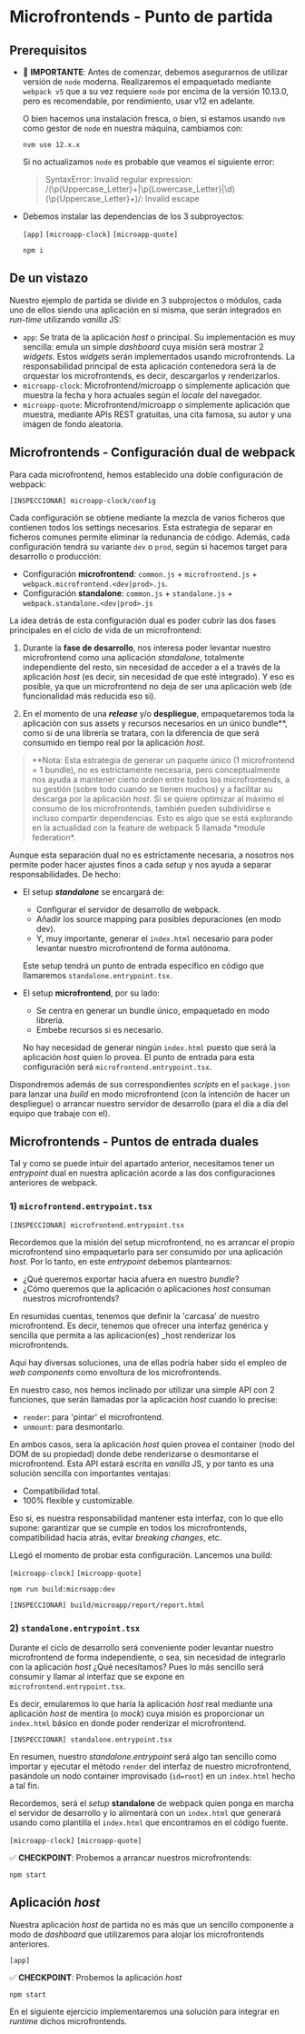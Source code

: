 # Microfrontends - Punto de partida

## Prerequisitos

- 🛑 **IMPORTANTE**: Antes de comenzar, debemos asegurarnos de utilizar versión de `node` moderna. Realizaremos el empaquetado mediante `webpack v5` que a su vez requiere `node` por encima de la versión 10.13.0, pero es recomendable, por rendimiento, usar v12 en adelante.

  O bien hacemos una instalación fresca, o bien, si estamos usando `nvm` como gestor de `node` en nuestra máquina, cambiamos con:

  ```text
  nvm use 12.x.x
  ```

  Si no actualizamos `node` es probable que veamos el siguiente error:

  > SyntaxError: Invalid regular expression: /(\p{Uppercase_Letter}+|\p{Lowercase_Letter}|\d)(\p{Uppercase_Letter}+)/: Invalid escape

- Debemos instalar las dependencias de los 3 subproyectos:

  `[app]`
  `[microapp-clock]`
  `[microapp-quote]`

  ```text
  npm i
  ```

## De un vistazo

Nuestro ejemplo de partida se divide en 3 subprojectos o módulos, cada uno de ellos siendo una aplicación en si misma, que serán integrados en _run-time_ utilizando _vanilla_ JS:

- `app`: Se trata de la aplicación _host_ o principal. Su implementación es muy sencilla: emula un simple _dashboard_ cuya misión será mostrar 2 _widgets_. Estos _widgets_ serán implementados usando microfrontends. La responsabilidad principal de esta aplicación contenedora será la de orquestar los microfrontends, es decir, descargarlos y renderizarlos.
- `microapp-clock`: Microfrontend/microapp o simplemente aplicación que muestra la fecha y hora actuales según el _locale_ del navegador.
- `microapp-quote`: Microfrontend/microapp o simplemente aplicación que muestra, mediante APIs REST gratuitas, una cita famosa, su autor y una imágen de fondo aleatoria.

## Microfrontends - Configuración dual de webpack

Para cada microfrontend, hemos establecido una doble configuración de webpack:

```text
[INSPECCIONAR] microapp-clock/config
```

Cada configuración se obtiene mediante la mezcla de varios ficheros que contienen todos los settings necesarios. Esta estrategia de separar en ficheros comunes permite eliminar la redunancia de código. Además, cada configuración tendrá su variante `dev` o `prod`, según si hacemos target para desarrollo o producción:

- Configuración **microfrontend**: `common.js` + `microfrontend.js` + `webpack.microfrontend.<dev|prod>.js`.
- Configuración **standalone**: `common.js` + `standalone.js` + `webpack.standalone.<dev|prod>.js`

La idea detrás de esta configuración dual es poder cubrir las dos fases principales en el ciclo de vida de un microfrontend:

1. Durante la **fase de desarrollo**, nos interesa poder levantar nuestro microfrontend como una aplicación _standalone_, totalmente independiente del resto, sin necesidad de acceder a el a través de la aplicación _host_ (es decir, sin necesidad de que esté integrado). Y eso es posible, ya que un microfrontend no deja de ser una aplicación web (de funcionalidad más reducida eso si).

2. En el momento de una **_release_** y/o **despliegue**, empaquetaremos toda la aplicación con sus assets y recursos necesarios en un único bundle\*\*, como si de una librería se tratara, con la diferencia de que será consumido en tiempo real por la aplicación _host_.

> \**Nota: Esta estrategia de generar un paquete único (1 microfrontend = 1 bundle), no es estrictamente necesaria, pero conceptualmente nos ayuda a mantener cierto orden entre todos los microfrontends, a su gestión (sobre todo cuando se tienen muchos) y a facilitar su descarga por la aplicación *host*. Si se quiere optimizar al máximo el consumo de los microfrontends, también pueden subdividirse e incluso compartir dependencias. Esto es algo que se está explorando en la actualidad con la feature de webpack 5 llamada *module federation\*.

Aunque esta separación dual no es estrictamente necesaria, a nosotros nos permite poder hacer ajustes finos a cada _setup_ y nos ayuda a separar responsabilidades. De hecho:

- El setup **_standalone_** se encargará de:

  - Configurar el servidor de desarrollo de webpack.
  - Añadir los source mapping para posibles depuraciones (en modo dev).
  - Y, muy importante, generar el `index.html` necesario para poder levantar nuestro microfrontend de forma autónoma.

  Este setup tendrá un punto de entrada específico en código que llamaremos `standalone.entrypoint.tsx`.

- El setup **microfrontend**, por su lado:

  - Se centra en generar un bundle único, empaquetado en modo librería.
  - Embebe recursos si es necesario.

  No hay necesidad de generar ningún `index.html` puesto que será la aplicación _host_ quien lo provea. El punto de entrada para esta configuración será `microfrontend.entrypoint.tsx`.

Dispondremos además de sus correspondientes _scripts_ en el `package.json` para lanzar una _build_ en modo microfrontend (con la intención de hacer un despliegue) o arrancar nuestro servidor de desarrollo (para el día a día del equipo que trabaje con el).

## Microfrontends - Puntos de entrada duales

Tal y como se puede intuir del apartado anterior, necesitamos tener un _entrypoint_ dual en nuestra aplicación acorde a las dos configuraciones anteriores de webpack.

### 1) `microfrontend.entrypoint.tsx`

```text
[INSPECCIONAR] microfrontend.entrypoint.tsx
```

Recordemos que la misión del setup microfrontend, no es arrancar el propio microfrontend sino empaquetarlo para ser consumido por una aplicación _host_. Por lo tanto, en este _entrypoint_ debemos plantearnos:

- ¿Qué queremos exportar hacia afuera en nuestro _bundle_?
- ¿Cómo queremos que la aplicación o aplicaciones _host_ consuman nuestros microfrontends?

En resumidas cuentas, tenemos que definir la 'carcasa' de nuestro microfrontend. Es decir, tenemos que ofrecer una interfaz genérica y sencilla que permita a las aplicacion(es) \_host renderizar los microfrontends.

Aqui hay diversas soluciones, una de ellas podría haber sido el empleo de _web components_ como envoltura de los microfrontends.

En nuestro caso, nos hemos inclinado por utilizar una simple API con 2 funciones, que serán llamadas por la aplicación _host_ cuando lo precise:

- `render`: para 'pintar' el microfrontend.
- `unmount`: para desmontarlo.

En ambos casos, sera la aplicación _host_ quien provea el container (nodo del DOM de su propiedad) donde debe renderizarse o desmontarse el microfrontend. Esta API estará escrita en _vanilla_ JS, y por tanto es una solución sencilla con importantes ventajas:

- Compatibilidad total.
- 100% flexible y customizable.

Eso si, es nuestra responsabilidad mantener esta interfaz, con lo que ello supone: garantizar que se cumple en todos los microfrontends, compatibilidad hacia atrás, evitar _breaking changes_, etc.

LLegó el momento de probar esta configuración. Lancemos una build:

`[microapp-clock]`
`[microapp-quote]`

```text
npm run build:microapp:dev
```

```text
[INSPECCIONAR] build/microapp/report/report.html
```

### 2) `standalone.entrypoint.tsx`

Durante el ciclo de desarrollo será conveniente poder levantar nuestro microfrontend de forma independiente, o sea, sin necesidad de integrarlo con la aplicación _host_ ¿Qué necesitamos? Pues lo más sencillo será consumir y llamar al interfaz que se expone en `microfrontend.entrypoint.tsx`.

Es decir, emularemos lo que haría la aplicación _host_ real mediante una aplicación _host_ de mentira (o _mock_) cuya misión es proporcionar un `index.html` básico en donde poder renderizar el microfrontend.

```text
[INSPECCIONAR] standalone.entrypoint.tsx
```

En resumen, nuestro _standalone.entrypoint_ será algo tan sencillo como importar y ejecutar el método `render` del interfaz de nuestro microfrontend, pasándole un nodo container improvisado (`id=root`) en un `index.html` hecho a tal fin.

Recordemos, será el _setup_ **standalone** de webpack quien ponga en marcha el servidor de desarrollo y lo alimentará con un `index.html` que generará usando como plantilla el `index.html` que encontramos en el código fuente.

`[microapp-clock]`
`[microapp-quote]`

✅ **CHECKPOINT**: Probemos a arrancar nuestros microfrontends:

```text
npm start
```

## Aplicación _host_

Nuestra aplicación _host_ de partida no es más que un sencillo componente a modo de _dashboard_ que utilizaremos para alojar los microfrontends anteriores.

`[app]`

✅ **CHECKPOINT**: Probemos la aplicación _host_

```text
npm start
```

En el siguiente ejercicio implementaremos una solución para integrar en _runtime_ dichos microfrontends.
